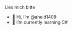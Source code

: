 Lies mich bitte

- 👋 Hi, I’m @aheid1409
- 🌱 I’m currently learning C#

<!---
aheid1409/aheid1409 is a ✨ special ✨ repository because its `README.md` (this file) appears on your GitHub profile.
You can click the Preview link to take a look at your changes.
--->
